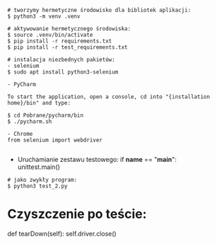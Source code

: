 ```
# tworzymy hermetyczne środowisko dla bibliotek aplikacji:
$ python3 -m venv .venv

# aktywowanie hermetycznego środowiska:
$ source .venv/bin/activate
$ pip install -r requirements.txt
$ pip install -r test_requirements.txt

# instalacja niezbednych pakietów:
- selenium
$ sudo apt install python3-selenium

- PyCharm

To start the application, open a console, cd into "{installation home}/bin" and type:

$ cd Pobrane/pycharm/bin
$ ./pycharm.sh

- Chrome
from selenium import webdriver


````
- Uruchamianie zestawu testowego:
if __name__ == "__main__":  
    unittest.main()
```
# jako zwykły program:
$ python3 test_2.py

```
# Czyszczenie po teście:
def tearDown(self):
  self.driver.close()
```
